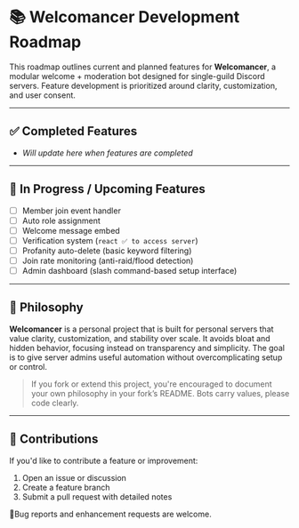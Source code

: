 # 📚 Welcomancer Development Roadmap

This roadmap outlines current and planned features for **Welcomancer**, a modular welcome + moderation bot designed for single-guild Discord servers. Feature development is prioritized around clarity, customization, and user consent.

---

## ✅ Completed Features

- *Will update here when features are completed*

---

## 🔄 In Progress / Upcoming Features
- [ ] Member join event handler  
- [ ] Auto role assignment  
- [ ] Welcome message embed  
- [ ] Verification system (`react ✅ to access server`)  
- [ ] Profanity auto-delete (basic keyword filtering)  
- [ ] Join rate monitoring (anti-raid/flood detection)  
- [ ] Admin dashboard (slash command-based setup interface)  

---

## 🧠 Philosophy

**Welcomancer** is a personal project that is built for personal servers that value clarity, customization, and stability over scale. It avoids bloat and hidden behavior, focusing instead on transparency and simplicity. The goal is to give server admins useful automation without overcomplicating setup or control.

> If you fork or extend this project, you're encouraged to document your own philosophy in your fork’s README. Bots carry values, please code clearly.

---

## 🤝 Contributions

If you'd like to contribute a feature or improvement:
1. Open an issue or discussion
2. Create a feature branch
3. Submit a pull request with detailed notes

🐞Bug reports and enhancement requests are welcome.
